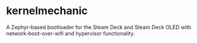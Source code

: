 # kernelmechanic
A Zephyr-based bootloader for the Steam Deck and Steam Deck OLED with network-boot-over-wifi and hypervisor functionality.
